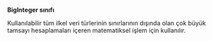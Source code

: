 **BigInteger sınıfı**

Kullanılabilir tüm ilkel veri türlerinin sınırlarının dışında olan çok büyük tamsayı hesaplamaları içeren matematiksel işlem için kullanılır.
